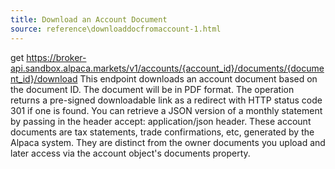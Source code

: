 ```yaml
---
title: Download an Account Document
source: reference\downloaddocfromaccount-1.html
---
```


get https://broker-api.sandbox.alpaca.markets/v1/accounts/{account_id}/documents/{document_id}/download
This endpoint downloads an account document based on the document ID. The document will be in PDF format.
The operation returns a pre-signed downloadable link as a redirect with HTTP status code 301 if one is found.
You can retrieve a JSON version of a monthly statement by passing in the header accept: application/json header.
These account documents are tax statements, trade confirmations, etc, generated by the Alpaca system. They are distinct from the owner documents you upload and later access via the account object's documents property.
